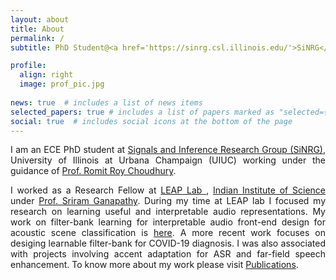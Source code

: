 ```yaml
---
layout: about
title: About
permalink: /
subtitle: PhD Student@<a href='https://sinrg.csl.illinois.edu/'>SiNRG</a> | ECE, <a href="https://illinois.edu/">UIUC </a> 

profile:
  align: right
  image: prof_pic.jpg
  
news: true  # includes a list of news items
selected_papers: true # includes a list of papers marked as "selected={true}"
social: true  # includes social icons at the bottom of the page
---
```

<div style="text-align: justify"> 
<p>
I am an ECE PhD student at <a href="https://sinrg.csl.illinois.edu/"> Signals and Inference Research Group (SiNRG)</a>, University of Illinois at Urbana Champaign (UIUC) working under the guidance of <a href="https://croy.web.engr.illinois.edu/">Prof. Romit Roy Choudhury</a>.
</p>

I worked as a Research Fellow at <a href="http://www.leap.ee.iisc.ac.in/"> LEAP Lab </a>, <a href="https://iisc.ac.in/">Indian Institute of Science </a> under <a href="http://leap.ee.iisc.ac.in/sriram/">Prof. Sriram Ganapathy</a>. During my time at LEAP lab I focused my research on learning useful and interpretable audio representations. My work on filter-bank learning for interpretable audio front-end design for acoustic scene classification is <a href="https://arxiv.org/abs/2107.14793">here</a>. A more recent work focuses on desiging learnable filter-bank for COVID-19 diagnosis. I was also associated with projects involving accent adaptation for ASR and far-field speech enhancement. 
To know more about my work please visit <a href="https://debottam-dutta7.github.io/publications/">Publications</a>.  
</div>
<br>

